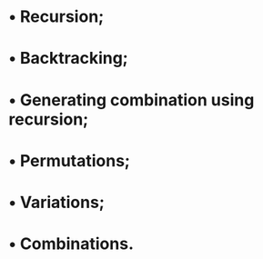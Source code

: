 # • Recursion;
# • Backtracking;
# • Generating combination using recursion;
# • Permutations;
# • Variations;
# • Combinations.
